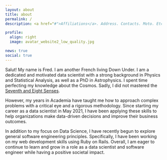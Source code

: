 ```yaml
---
layout: about
title: about
permalink: /
description: <a href="#">Affiliations</a>. Address. Contacts. Moto. Etc.

profile:
  align: right
  image: avatar_website2_low_quality.jpg

news: true
social: true
---
```


Salut! My name is Fred. I am another French living Down Under. I am a dedicated and motivated data scientist with a strong background in Physics and Statistical Analysis, as well as a PhD in Astrophysics. I spent time perfecting my knowledge about the Cosmos. Sadly, I did not mastered the <a href="https://saintseiya.fandom.com/wiki/Sense#The_Seventh_Sense">Seventh and Eight Senses</a>.

However, my years in Academia have taught me how to approach complex problems with a critical eye and a rigorous methodology. Since starting my career as a data scientist in May 2021, I have been applying these skills to help organizations make data-driven decisions and improve their business outcomes.

In addition to my focus on Data Science, I have recently begun to explore general software engineering principles. Specifically, I have been working on my web development skills using Ruby on Rails. Overall, I am eager to continue to learn and grow in a role as a data scientist and software engineer while having a positive societal impact. 
